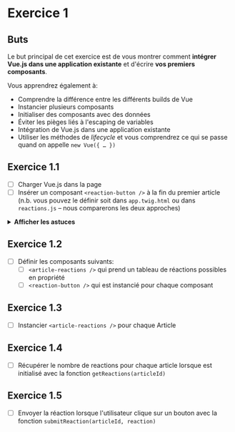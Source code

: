 # Exercice 1

## Buts

Le but principal de cet exercice est de vous montrer comment **intégrer Vue.js dans une application existante** et d'écrire **vos premiers composants**.

Vous apprendrez également à:
- Comprendre la différence entre les différents builds de Vue
- Instancier plusieurs composants
- Initialiser des composants avec des données
- Éviter les pièges liés à l'escaping de variables
- Intégration de Vue.js dans une application existante
- Utiliser les méthodes de _lifecycle_ et vous comprendrez ce qui se passe quand on appelle `new Vue({ … })`

## Exercice 1.1

- [ ] Charger Vue.js dans la page
- [ ] Insérer un composant `<reaction-button />` à la fin du premier article (n.b. vous pouvez le définir soit dans `app.twig.html` ou dans `reactions.js` – nous comparerons les deux approches)

<details>
 <summary><b>Afficher les astuces</b></summary>
 
Allez faire un tour sur la <a href="https://fr.vuejs.org/v2/guide" target="_blank">documentation officielle de Vue.js</a> pour y trouver:

<ul>
<li> Les liens de téléchargement et de versions hébergées sur un CDN
<li> La différence entre les builds
</ul>
  
</details>

## Exercice 1.2

- [ ] Définir les composants suivants:
  - [ ] `<article-reactions />` qui prend un tableau de réactions possibles en propriété
  - [ ] `<reaction-button />` qui est instancié pour chaque composant

## Exercice 1.3

- [ ] Instancier `<article-reactions />` pour chaque Article

## Exercice 1.4

- [ ] Récupérer le nombre de reactions pour chaque article lorsque <article-reactions /> est initialisé avec la fonction `getReactions(articleId)`

## Exercice 1.5

- [ ] Envoyer la réaction lorsque l'utilisateur clique sur un bouton avec la fonction `submitReaction(articleId, reaction)`

